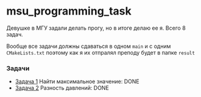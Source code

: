 # msu_programming_task

Девушке в МГУ задали делать прогу, но в итоге делаю ее я.
Всего 8 задач. 

Вообще все задачи должны сдаваться в одном `main` и с одним `CMakeLists.txt` поэтому как я их отпралял преподу будет в папке `result`

### Задачи
* [Задача 1](https://github.com/sheih-nt/msu_programming_task/tree/main/MaxValueFinder) Найти максимальное значение: DONE
* [Задача 2](https://github.com/sheih-nt/msu_programming_task/tree/main/PressureCheck) Разность давлений: DONE
